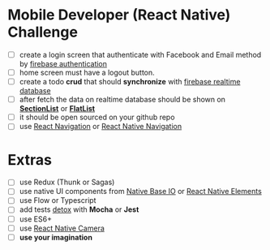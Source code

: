 # Mobile Developer (React Native) Challenge

- [ ] create a login screen that authenticate with Facebook and Email method by [firebase authentication](https://firebase.google.com/docs/auth/)
- [ ] home screen must have a logout button.
- [ ] create a todo **crud** that should **synchronize** with [firebase realtime database](https://firebase.google.com/docs/database)
- [ ] after fetch the data on realtime database should be shown on **[SectionList](https://facebook.github.io/react-native/docs/sectionlist.html)** or **[FlatList](https://facebook.github.io/react-native/docs/flatlist.html)**
- [ ] it should be open sourced on your github repo
- [ ] use [React Navigation](https://reactnavigation.org/) or [React Native Navigation](https://github.com/wix/react-native-navigation)

# Extras
- [ ] use Redux (Thunk or Sagas)
- [ ] use native UI components from [Native Base IO](https://nativebase.io/) or [React Native Elements](https://github.com/react-native-training/react-native-elements)
- [ ] use Flow or Typescript
- [ ] add tests [detox](https://github.com/wix/detox) with **Mocha** or **Jest** 
- [ ] use ES6+
- [ ] use [React Native Camera](https://github.com/react-native-community/react-native-camera)
- [ ] **use your imagination**
